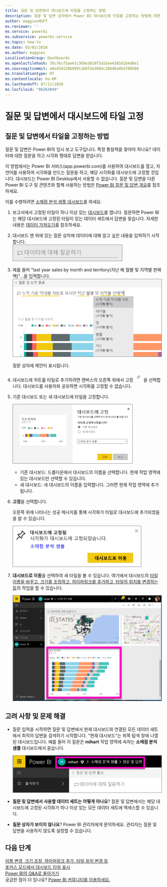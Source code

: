 ```yaml
---
title: 질문 및 답변에서 대시보드에 타일을 고정하는 방법
description: 질문 및 답변 상자에서 Power BI 대시보드에 타일을 고정하는 방법에 대한 설명서입니다.
author: maggiesMSFT
ms.reviewer: ''
ms.service: powerbi
ms.subservice: powerbi-service
ms.topic: how-to
ms.date: 03/02/2018
ms.author: maggies
LocalizationGroup: Dashboards
ms.openlocfilehash: 76c76cf5ae41c369e3810f3a52ee43816184d8e1
ms.sourcegitcommit: e8ed3d120699911b0f2e508dc20bd6a9b5f00580
ms.translationtype: HT
ms.contentlocale: ko-KR
ms.lasthandoff: 07/11/2020
ms.locfileid: "86263049"
---
```

# <a name="pin-a-tile-to-a-dashboard-from-qa"></a>질문 및 답변에서 대시보드에 타일 고정
## <a name="how-to-pin-a-tile-from-qa"></a>질문 및 답변에서 타일을 고정하는 방법
질문 및 답변은 Power BI의 임시 보고 도구입니다. 특정 통찰력을 찾아야 하나요? 데이터에 대한 질문을 하고 시각화 형태로 답변을 받습니다.

이 방법에서는 Power BI 서비스(app.powerbi.com)를 사용하여 대시보드를 열고, 자연어를 사용하여 시각화를 만드는 질문을 하고, 해당 시각화를 대시보드에 고정할 것입니다. 대시보드는 Power BI Desktop에서 사용할 수 없습니다. 질문 및 답변을 다른 Power BI 도구 및 콘텐츠와 함께 사용하는 방법은 [Power BI 질문 및 답변 개요](../consumer/end-user-q-and-a.md)를 참조하세요. 

이를 수행하려면 [소매점 분석 샘플 대시보드](sample-retail-analysis.md)를 여세요.


1. 보고서에서 고정된 타일이 하나 이상 있는 [대시보드](../consumer/end-user-dashboards.md)를 엽니다. 질문하면 Power BI는 해당 대시보드에 고정된 타일이 있는 데이터 세트에서 답변을 찾습니다.  자세한 내용은 [데이터 가져오기](../connect-data/service-get-data.md)를 참조하세요.
2. 대시보드 맨 위에 있는 질문 상자에 데이터에 대해 알고 싶은 내용을 입력하기 시작합니다.  
   ![질문 및 답변 질문하기 상자](media/service-dashboard-pin-tile-from-q-and-a/power-bi-question-box.png)
3. 예를 들어 "last year sales by month and territory(지난 해 월별 및 지역별 판매액)"...을 입력합니다.  
   ![질문 입력](media/service-dashboard-pin-tile-from-q-and-a/power-bi-type-q-and-a.png)

   질문 상자에 제안이 표시됩니다.
4. 대시보드에 차트를 타일로 추가하려면 캔버스의 오른쪽 위에서 고정 ![고정 아이콘](media/service-dashboard-pin-tile-from-q-and-a/pbi_pintile.png) 을 선택합니다. 대시보드를 사용자와 공유하면 시각화를 고정할 수 없습니다.

5. 기존 대시보드 또는 새 대시보드에 타일을 고정합니다.

   ![대시보드에 고정 대화 상자](media/service-dashboard-pin-tile-from-q-and-a/power-bi-pin-to-dashboard.png)

   * 기존 대시보드: 드롭다운에서 대시보드의 이름을 선택합니다. 현재 작업 영역에 있는 대시보드만 선택할 수 있습니다.
   * 새 대시보드: 새 대시보드의 이름을 입력합니다. 그러면 현재 작업 영역에 추가됩니다.

6. **고정**을 선택합니다.

   오른쪽 위에 나타나는 성공 메시지를 통해 시각화가 타일로 대시보드에 추가되었음을 알 수 있습니다.  

   ![대시보드에 고정됨](media/service-dashboard-pin-tile-from-q-and-a/power-bi-pin.png)
7. **대시보드로 이동**을 선택하여 새 타일을 볼 수 있습니다. 여기에서 대시보드의 [타일 이름을 바꾸고, 크기를 조정하고, 하이퍼링크를 추가하고, 타일의 위치를 변경하는 등](service-dashboard-edit-tile.md)의 작업을 할 수 있습니다.

   ![타일이 있는 대시보드](media/service-dashboard-pin-tile-from-q-and-a/power-bi-pinned.png)

## <a name="considerations-and-troubleshooting"></a>고려 사항 및 문제 해결
* 질문 입력을 시작하면 질문 및 답변에서 현재 대시보드와 연결된 모든 데이터 세트에서 최적의 답변을 검색하기 시작합니다.  "현재 대시보드"는 위쪽 탐색 창에 나열된 대시보드입니다. 예를 들어 이 질문은 **mihart** 작업 영역에 속하는 **소매점 분석 샘플** 대시보드에서 묻습니다.

  ![이동 경로](media/service-dashboard-pin-tile-from-q-and-a/power-bi-navbar.png)
* **질문 및 답변에서 사용할 데이터 세트는 어떻게 아나요**?  질문 및 답변에서는 해당 대시보드에 고정된 시각화가 하나 이상 있는 모든 데이터 세트에 액세스할 수 있습니다.

* **질문 상자가 보이지 않나요**? Power BI 관리자에게 문의하세요. 관리자는 질문 및 답변을 사용하지 않도록 설정할 수 있습니다.


## <a name="next-steps"></a>다음 단계
[이름 변경, 크기 조정, 하이퍼링크 추가, 타일 위치 변경 등](service-dashboard-edit-tile.md)    
[포커스 모드에서 대시보드 타일 표시](../consumer/end-user-focus.md)     
[Power BI의 Q&A로 돌아가기](../consumer/end-user-q-and-a.md)  
궁금한 점이 더 있나요? [Power BI 커뮤니티를 이용하세요.](https://community.powerbi.com/)

